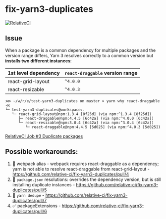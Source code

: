 # fix-yarn3-duplicates

[![RelativeCI](https://badges.relative-ci.com/badges/5b2qrnSObnR0UgiYOlbW?branch=master)](https://app.relative-ci.com/projects/5b2qrnSObnR0UgiYOlbW)

## Issue 

When a package is a common dependency for multiple packages and the version range differs, Yarn 3 resolves correctly to a common version but **installs two different instances**:


| 1st level dependency | `react-draggable` version range |
|---|---|
| react-grid-layout | `^4.0.0` |
| react-resizable | `^4.0.3` |


```shell
⋊> ~/w/r/e/test-yarn3-duplicates on master ⨯ yarn why react-draggable -R                            
└─ test-yarn3-duplicates@workspace:.
   └─ react-grid-layout@npm:1.3.4 [8f25d] (via npm:^1.3.4 [8f25d])
      ├─ react-draggable@npm:4.4.5 [6c42a] (via npm:^4.0.0 [6c42a])
      └─ react-resizable@npm:3.0.4 [6c42a] (via npm:^3.0.4 [6c42a])
         └─ react-draggable@npm:4.4.5 [5d025] (via npm:^4.0.3 [5d025])
```

[RelativeCI Job #3 Duplicate packages](https://app.relative-ci.com/projects/5b2qrnSObnR0UgiYOlbW/jobs/3-And9ZTonT1ySvLLaN4mZ/packages?bp=%7B%22filters%22%3A%7B%22duplicate%22%3Atrue%7D%7D)


## Possible workarounds:

1. :no_entry_sign: webpack alias - webpack requires react-draggable as a dependency; yarn is not able to resolve react-draggable from react-grid-layout - https://github.com/relative-ci/fix-yarn3-duplicates/pull/4
2. :no_entry_sign: `package.json` resolutions: overrides the dependency version, but is still installing duplicate instances - https://github.com/relative-ci/fix-yarn3-duplicates/pull/5
3. :no_entry_sign: `yarn dedupe` - https://github.com/relative-ci/fix-yarn3-duplicates/pull/7
4. :white_check_mark: packageExtensions - https://github.com/relative-ci/fix-yarn3-duplicates/pull/6
